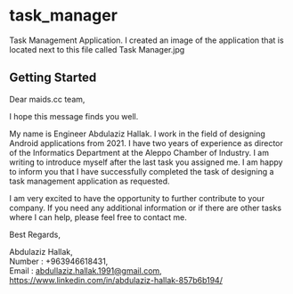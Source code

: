 # task_manager

Task Management Application.
I created an image of the application that is located next to this file called Task Manager.jpg

## Getting Started

Dear maids.cc team,

I hope this message finds you well.

My name is Engineer Abdulaziz Hallak. I work in the field of designing Android applications from 2021. I have two years of experience as director of the Informatics Department at the Aleppo Chamber of Industry. I am writing to introduce myself after the last task you assigned me. I am happy to inform you that I have successfully completed the task of designing a task management application as requested.

I am very excited to have the opportunity to further contribute to your company. If you need any additional information or if there are other tasks where I can help, please feel free to contact me.


Best Regards,

Abdulaziz Hallak,<br>
Number : +963946618431,<br>
Email : abdullaziz.hallak.1991@gmail.com,<br>
https://www.linkedin.com/in/abdulaziz-hallak-857b6b194/
